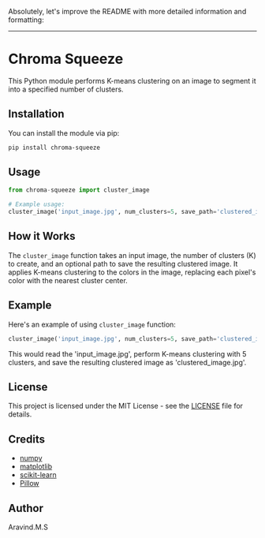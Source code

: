 Absolutely, let's improve the README with more detailed information and formatting:

---

# Chroma Squeeze

This Python module performs K-means clustering on an image to segment it into a specified number of clusters.

## Installation

You can install the module via pip:

```bash
pip install chroma-squeeze
```

## Usage

```python
from chroma-squeeze import cluster_image

# Example usage:
cluster_image('input_image.jpg', num_clusters=5, save_path='clustered_image.jpg')
```

## How it Works

The `cluster_image` function takes an input image, the number of clusters (K) to create, and an optional path to save the resulting clustered image. It applies K-means clustering to the colors in the image, replacing each pixel's color with the nearest cluster center.

## Example

Here's an example of using `cluster_image` function:

```python
cluster_image('input_image.jpg', num_clusters=5, save_path='clustered_image.jpg')
```

This would read the 'input_image.jpg', perform K-means clustering with 5 clusters, and save the resulting clustered image as 'clustered_image.jpg'.


## License

This project is licensed under the MIT License - see the [LICENSE](https://github.com/avd1729/Chroma-Squeeze/blob/main/LICENSE) file for details.

## Credits

- [numpy](https://numpy.org/)
- [matplotlib](https://matplotlib.org/)
- [scikit-learn](https://scikit-learn.org/)
- [Pillow](https://python-pillow.org/)

## Author

Aravind.M.S